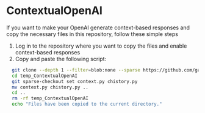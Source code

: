 # ContextualOpenAI

If you want to make your OpenAI generate context-based responses and copy the necessary files in this repository, follow these simple steps
1. Log in to the repository where you want to copy the files and enable context-based responses 
2. Copy and paste the following script:
  ```bash
    git clone --depth 1 --filter=blob:none --sparse https://github.com/gan0412/ContextualOpenAI.git temp_ContextualOpenAI
    cd temp_ContextualOpenAI
    git sparse-checkout set context.py chistory.py
    mv context.py chistory.py ..
    cd ..
    rm -rf temp_ContextualOpenAI
    echo "Files have been copied to the current directory."
  ```
